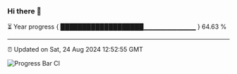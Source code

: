 ### Hi there 👋

⏳ Year progress { ███████████████████▁▁▁▁▁▁▁▁▁▁▁ } 64.63 %

---

⏰ Updated on Sat, 24 Aug 2024 12:52:55 GMT

![Progress Bar CI](https://github.com/IshwaranRudhara/GIT-ACTION/workflows/Progress%20Bar%20CI/badge.svg)

